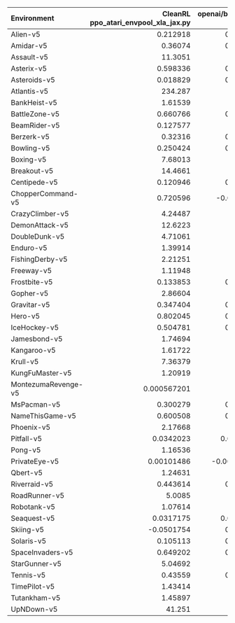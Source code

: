 | Environment         |   CleanRL ppo_atari_envpool_xla_jax.py |   openai/baselines' PPO |
|:--------------------|---------------------------------------:|------------------------:|
| Alien-v5            |                            0.212918    |              0.269935   |
| Amidar-v5           |                            0.36074     |              0.329489   |
| Assault-v5          |                           11.3051      |              8.22711    |
| Asterix-v5          |                            0.598336    |              0.379456   |
| Asteroids-v5        |                            0.018829    |              0.015505   |
| Atlantis-v5         |                          234.287       |             96.0728     |
| BankHeist-v5        |                            1.61539     |              1.58477    |
| BattleZone-v5       |                            0.660766    |              0.451885   |
| BeamRider-v5        |                            0.127577    |              0.14315    |
| Berzerk-v5          |                            0.32316     |              0.339158   |
| Bowling-v5          |                            0.250424    |              0.279693   |
| Boxing-v5           |                            7.68013     |              7.81367    |
| Breakout-v5         |                           14.4661      |             14.1239     |
| Centipede-v5        |                            0.120946    |              0.198401   |
| ChopperCommand-v5   |                            0.720596    |             -0.0168775  |
| CrazyClimber-v5     |                            4.24487     |              4.40733    |
| DemonAttack-v5      |                           12.6223      |              6.39777    |
| DoubleDunk-v5       |                            4.71061     |              3.75758    |
| Enduro-v5           |                            1.39914     |              1.08658    |
| FishingDerby-v5     |                            2.21251     |              2.25692    |
| Freeway-v5          |                            1.11948     |              1.10187    |
| Frostbite-v5        |                            0.133853    |              0.172441   |
| Gopher-v5           |                            2.86604     |              1.31004    |
| Gravitar-v5         |                            0.347404    |              0.223891   |
| Hero-v5             |                            0.802045    |              0.749002   |
| IceHockey-v5        |                            0.504781    |              0.596374   |
| Jamesbond-v5        |                            1.74694     |              1.82994    |
| Kangaroo-v5         |                            1.61722     |              1.11778    |
| Krull-v5            |                            7.36379     |              6.91314    |
| KungFuMaster-v5     |                            1.20919     |              1.30915    |
| MontezumaRevenge-v5 |                            0.000567201 |              0          |
| MsPacman-v5         |                            0.300279    |              0.270856   |
| NameThisGame-v5     |                            0.600508    |              0.684449   |
| Phoenix-v5          |                            2.17668     |              1.19584    |
| Pitfall-v5          |                            0.0342023   |              0.0342741  |
| Pong-v5             |                            1.16536     |              1.17412    |
| PrivateEye-v5       |                            0.00101486  |             -0.00136456 |
| Qbert-v5            |                            1.24631     |              1.06751    |
| Riverraid-v5        |                            0.443614    |              0.443164   |
| RoadRunner-v5       |                            5.0085      |              4.59627    |
| Robotank-v5         |                            1.07614     |              1.43814    |
| Seaquest-v5         |                            0.0317175   |              0.0312252  |
| Skiing-v5           |                           -0.0501754   |              0.325447   |
| Solaris-v5          |                            0.105113    |              0.104834   |
| SpaceInvaders-v5    |                            0.649202    |              0.529092   |
| StarGunner-v5       |                            5.04692     |              4.05614    |
| Tennis-v5           |                            0.43559     |              0.890323   |
| TimePilot-v5        |                            1.43414     |              1.67229    |
| Tutankham-v5        |                            1.45897     |              1.18582    |
| UpNDown-v5          |                           41.251       |             11.644      |